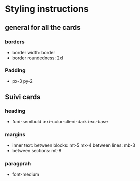 # Styling instructions

## general for all the cards

### borders

* border width: border
* border roundedness: 2xl

### Padding

* px-3 py-2

## Suivi cards

### heading

* font-semibold text-color-client-dark text-base

### margins

* inner text:   between blocks: mt-5 mx-4
                between lines: mb-3
* between sections: mt-8

### paragprah

* font-medium

